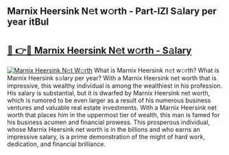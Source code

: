 ## Marnix Heersink N𝚎t w𝚘rth - Part-lZl S𝚊lary per year itBuI

# <h2><a href="http://gc2208.nevu.top/?p=Marnix+Heersink">🔗 👉🔴 Marnix Heersink N𝚎t w𝚘rth - S𝚊lary</a></h2>

[![Marnix Heersink N𝚎t W𝚘rth](https://i.imgur.com/Oavwk0R.jpeg)](http://gc2208.nevu.top/?p=Marnix+Heersink)
What is Marnix Heersink n𝚎t w𝚘rth? What is Marnix Heersink s𝚊lary per year?
With a Marnix Heersink net worth that is impressive, this wealthy individual is among the wealthiest in his profession. His salary is substantial, but it is dwarfed by Marnix Heersink net worth, which is rumored to be even larger as a result of his numerous business ventures and valuable real estate investments. With a Marnix Heersink net worth that places him in the uppermost tier of wealth, this man is famed for his business acumen and financial prowess. This prosperous individual, whose Marnix Heersink net worth is in the billions and who earns an impressive salary, is a prime demonstration of the might of hard work, dedication, and financial brilliance.
